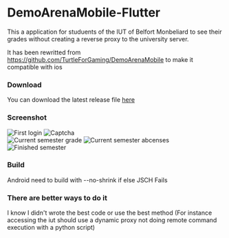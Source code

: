 # DemoArenaMobile-Flutter
This a application for studuents of the IUT of Belfort Monbeliard to see their grades without creating a reverse proxy to the university server.

It has been rewritted from https://github.com/TurtleForGaming/DemoArenaMobile to make it compatible with ios

### Download
You can download the latest release file [here](https://github.com/TurtleForGaming/DemoArenaMobile/releases)

### Screenshot
![First login](https://i.imgur.com/WJ6Mdig.jpg)  ![Captcha](https://i.imgur.com/Ap2YHGC.jpg)  
![Current semester grade](https://i.imgur.com/ZLEuB7X.jpg)  ![Current semester abcenses](https://i.imgur.com/oZTOUJP.jpg)  ![Finished semester](https://i.imgur.com/R6fH3JN.jpg)

### Build
Android need to build with --no-shrink if else JSCH Fails

### There are better ways to do it
I know I didn't wrote the best code or use the best method 
(For instance accessing the iut should use a dynamic proxy not doing remote command execution with a python script)

